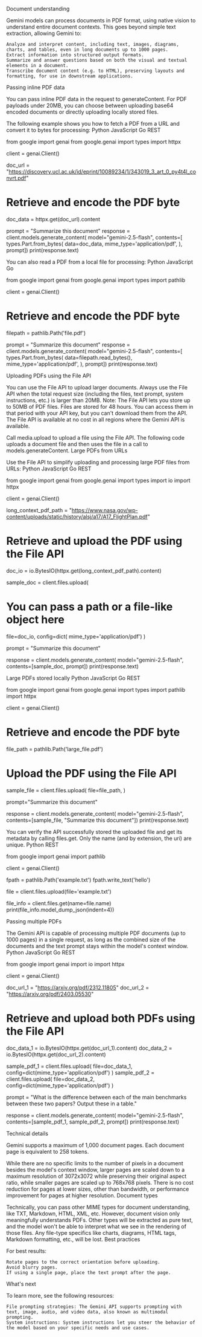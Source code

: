 Document understanding

Gemini models can process documents in PDF format, using native vision to understand entire document contexts. This goes beyond simple text extraction, allowing Gemini to:

    Analyze and interpret content, including text, images, diagrams, charts, and tables, even in long documents up to 1000 pages.
    Extract information into structured output formats.
    Summarize and answer questions based on both the visual and textual elements in a document.
    Transcribe document content (e.g. to HTML), preserving layouts and formatting, for use in downstream applications.

Passing inline PDF data

You can pass inline PDF data in the request to generateContent. For PDF payloads under 20MB, you can choose between uploading base64 encoded documents or directly uploading locally stored files.

The following example shows you how to fetch a PDF from a URL and convert it to bytes for processing:
Python
JavaScript
Go
REST

from google import genai
from google.genai import types
import httpx

client = genai.Client()

doc_url = "https://discovery.ucl.ac.uk/id/eprint/10089234/1/343019_3_art_0_py4t4l_convrt.pdf"

# Retrieve and encode the PDF byte
doc_data = httpx.get(doc_url).content

prompt = "Summarize this document"
response = client.models.generate_content(
  model="gemini-2.5-flash",
  contents=[
      types.Part.from_bytes(
        data=doc_data,
        mime_type='application/pdf',
      ),
      prompt])
print(response.text)

You can also read a PDF from a local file for processing:
Python
JavaScript
Go

from google import genai
from google.genai import types
import pathlib

client = genai.Client()

# Retrieve and encode the PDF byte
filepath = pathlib.Path('file.pdf')

prompt = "Summarize this document"
response = client.models.generate_content(
  model="gemini-2.5-flash",
  contents=[
      types.Part.from_bytes(
        data=filepath.read_bytes(),
        mime_type='application/pdf',
      ),
      prompt])
print(response.text)

Uploading PDFs using the File API

You can use the File API to upload larger documents. Always use the File API when the total request size (including the files, text prompt, system instructions, etc.) is larger than 20MB.
Note: The File API lets you store up to 50MB of PDF files. Files are stored for 48 hours. You can access them in that period with your API key, but you can't download them from the API. The File API is available at no cost in all regions where the Gemini API is available.

Call media.upload to upload a file using the File API. The following code uploads a document file and then uses the file in a call to models.generateContent.
Large PDFs from URLs

Use the File API to simplify uploading and processing large PDF files from URLs:
Python
JavaScript
Go
REST

from google import genai
from google.genai import types
import io
import httpx

client = genai.Client()

long_context_pdf_path = "https://www.nasa.gov/wp-content/uploads/static/history/alsj/a17/A17_FlightPlan.pdf"

# Retrieve and upload the PDF using the File API
doc_io = io.BytesIO(httpx.get(long_context_pdf_path).content)

sample_doc = client.files.upload(
  # You can pass a path or a file-like object here
  file=doc_io,
  config=dict(
    mime_type='application/pdf')
)

prompt = "Summarize this document"

response = client.models.generate_content(
  model="gemini-2.5-flash",
  contents=[sample_doc, prompt])
print(response.text)

Large PDFs stored locally
Python
JavaScript
Go
REST

from google import genai
from google.genai import types
import pathlib
import httpx

client = genai.Client()

# Retrieve and encode the PDF byte
file_path = pathlib.Path('large_file.pdf')

# Upload the PDF using the File API
sample_file = client.files.upload(
  file=file_path,
)

prompt="Summarize this document"

response = client.models.generate_content(
  model="gemini-2.5-flash",
  contents=[sample_file, "Summarize this document"])
print(response.text)

You can verify the API successfully stored the uploaded file and get its metadata by calling files.get. Only the name (and by extension, the uri) are unique.
Python
REST

from google import genai
import pathlib

client = genai.Client()

fpath = pathlib.Path('example.txt')
fpath.write_text('hello')

file = client.files.upload(file='example.txt')

file_info = client.files.get(name=file.name)
print(file_info.model_dump_json(indent=4))

Passing multiple PDFs

The Gemini API is capable of processing multiple PDF documents (up to 1000 pages) in a single request, as long as the combined size of the documents and the text prompt stays within the model's context window.
Python
JavaScript
Go
REST

from google import genai
import io
import httpx

client = genai.Client()

doc_url_1 = "https://arxiv.org/pdf/2312.11805"
doc_url_2 = "https://arxiv.org/pdf/2403.05530"

# Retrieve and upload both PDFs using the File API
doc_data_1 = io.BytesIO(httpx.get(doc_url_1).content)
doc_data_2 = io.BytesIO(httpx.get(doc_url_2).content)

sample_pdf_1 = client.files.upload(
  file=doc_data_1,
  config=dict(mime_type='application/pdf')
)
sample_pdf_2 = client.files.upload(
  file=doc_data_2,
  config=dict(mime_type='application/pdf')
)

prompt = "What is the difference between each of the main benchmarks between these two papers? Output these in a table."

response = client.models.generate_content(
  model="gemini-2.5-flash",
  contents=[sample_pdf_1, sample_pdf_2, prompt])
print(response.text)

Technical details

Gemini supports a maximum of 1,000 document pages. Each document page is equivalent to 258 tokens.

While there are no specific limits to the number of pixels in a document besides the model's context window, larger pages are scaled down to a maximum resolution of 3072x3072 while preserving their original aspect ratio, while smaller pages are scaled up to 768x768 pixels. There is no cost reduction for pages at lower sizes, other than bandwidth, or performance improvement for pages at higher resolution.
Document types

Technically, you can pass other MIME types for document understanding, like TXT, Markdown, HTML, XML, etc. However, document vision only meaningfully understands PDFs. Other types will be extracted as pure text, and the model won't be able to interpret what we see in the rendering of those files. Any file-type specifics like charts, diagrams, HTML tags, Markdown formatting, etc., will be lost.
Best practices

For best results:

    Rotate pages to the correct orientation before uploading.
    Avoid blurry pages.
    If using a single page, place the text prompt after the page.

What's next

To learn more, see the following resources:

    File prompting strategies: The Gemini API supports prompting with text, image, audio, and video data, also known as multimodal prompting.
    System instructions: System instructions let you steer the behavior of the model based on your specific needs and use cases.

